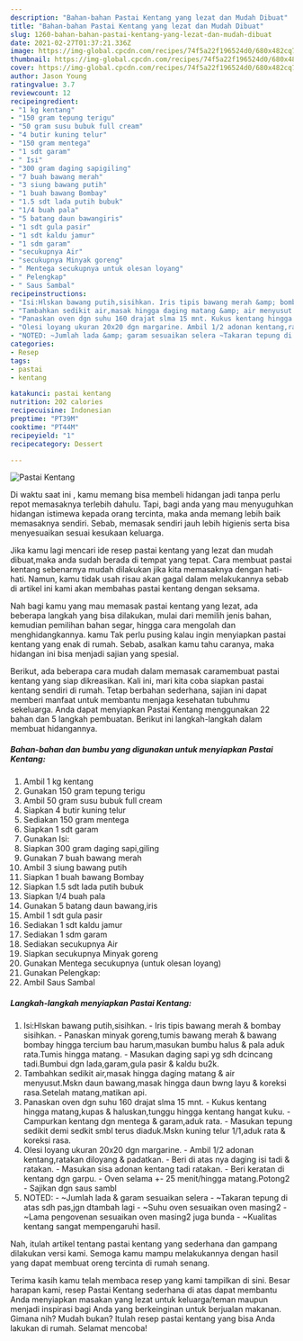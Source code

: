```yaml
---
description: "Bahan-bahan Pastai Kentang yang lezat dan Mudah Dibuat"
title: "Bahan-bahan Pastai Kentang yang lezat dan Mudah Dibuat"
slug: 1260-bahan-bahan-pastai-kentang-yang-lezat-dan-mudah-dibuat
date: 2021-02-27T01:37:21.336Z
image: https://img-global.cpcdn.com/recipes/74f5a22f196524d0/680x482cq70/pastai-kentang-foto-resep-utama.jpg
thumbnail: https://img-global.cpcdn.com/recipes/74f5a22f196524d0/680x482cq70/pastai-kentang-foto-resep-utama.jpg
cover: https://img-global.cpcdn.com/recipes/74f5a22f196524d0/680x482cq70/pastai-kentang-foto-resep-utama.jpg
author: Jason Young
ratingvalue: 3.7
reviewcount: 12
recipeingredient:
- "1 kg kentang"
- "150 gram tepung terigu"
- "50 gram susu bubuk full cream"
- "4 butir kuning telur"
- "150 gram mentega"
- "1 sdt garam"
- " Isi"
- "300 gram daging sapigiling"
- "7 buah bawang merah"
- "3 siung bawang putih"
- "1 buah bawang Bombay"
- "1.5 sdt lada putih bubuk"
- "1/4 buah pala"
- "5 batang daun bawangiris"
- "1 sdt gula pasir"
- "1 sdt kaldu jamur"
- "1 sdm garam"
- "secukupnya Air"
- "secukupnya Minyak goreng"
- " Mentega secukupnya untuk olesan loyang"
- " Pelengkap"
- " Saus Sambal"
recipeinstructions:
- "Isi:Hlskan bawang putih,sisihkan. Iris tipis bawang merah &amp; bombay sisihkan. Panaskan minyak goreng,tumis bawang merah &amp; bawang bombay hingga tercium bau harum,masukan bumbu halus &amp; pala aduk rata.Tumis hingga matang. Masukan daging sapi yg sdh dcincang tadi.Bumbui dgn lada,garam,gula pasir &amp; kaldu bu2k."
- "Tambahkan sedikit air,masak hingga daging matang &amp; air menyusut.Mskn daun bawang,masak hingga daun bwng layu &amp; koreksi rasa.Setelah matang,matikan api."
- "Panaskan oven dgn suhu 160 drajat slma 15 mnt. Kukus kentang hingga matang,kupas &amp; haluskan,tunggu hingga kentang hangat kuku. Campurkan kentang dgn mentega &amp; garam,aduk rata. Masukan tepung sedikit demi sedkit smbl terus diaduk.Mskn kuning telur 1/1,aduk rata &amp; koreksi rasa."
- "Olesi loyang ukuran 20x20 dgn margarine. Ambil 1/2 adonan kentang,ratakan diloyang &amp; padatkan. Beri di atas nya daging isi tadi &amp; ratakan. Masukan sisa adonan kentang tadi ratakan. Beri keratan di kentang dgn garpu. Oven selama +- 25 menit/hingga matang.Potong2 Sajikan dgn saus sambl"
- "NOTED: ~Jumlah lada &amp; garam sesuaikan selera ~Takaran tepung di atas sdh pas,jgn dtambah lagi ~Suhu oven sesuaikan oven masing2 ~Lama pengovenan sesuaikan oven masing2 juga bunda ~Kualitas kentang sangat mempengaruhi hasil."
categories:
- Resep
tags:
- pastai
- kentang

katakunci: pastai kentang 
nutrition: 202 calories
recipecuisine: Indonesian
preptime: "PT39M"
cooktime: "PT44M"
recipeyield: "1"
recipecategory: Dessert

---
```



![Pastai Kentang](https://img-global.cpcdn.com/recipes/74f5a22f196524d0/680x482cq70/pastai-kentang-foto-resep-utama.jpg)

Di waktu  saat ini , kamu memang bisa membeli hidangan jadi tanpa perlu repot memasaknya terlebih dahulu. Tapi, bagi anda yang mau menyuguhkan hidangan istimewa kepada orang tercinta, maka anda memang lebih baik memasaknya sendiri. Sebab, memasak sendiri jauh lebih higienis serta bisa menyesuaikan sesuai kesukaan keluarga.

Jika kamu lagi mencari ide resep pastai kentang yang lezat dan mudah dibuat,maka anda sudah berada di tempat yang tepat. Cara membuat pastai kentang  sebenarnya mudah dilakukan jika kita memasaknya dengan hati-hati. Namun, kamu tidak usah risau akan gagal dalam melakukannya 
sebab di artikel ini kami akan membahas pastai kentang dengan seksama.  



Nah bagi kamu yang mau memasak pastai kentang yang lezat, ada beberapa langkah yang bisa dilakukan, mulai dari memilih jenis bahan, kemudian pemilihan bahan segar, hingga cara mengolah dan menghidangkannya. kamu Tak perlu pusing kalau ingin menyiapkan pastai kentang yang enak di rumah. Sebab, asalkan kamu  tahu caranya, maka hidangan ini bisa menjadi sajian yang spesial.

Berikut, ada beberapa cara mudah dalam memasak caramembuat pastai kentang yang siap dikreasikan. Kali ini, mari kita coba siapkan pastai kentang sendiri di rumah. Tetap berbahan sederhana, sajian ini dapat memberi manfaat untuk membantu menjaga kesehatan tubuhmu sekeluarga. Anda dapat menyiapkan Pastai Kentang menggunakan 22 bahan dan 5 langkah pembuatan. Berikut ini langkah-langkah dalam membuat hidangannya.

<!--inarticleads1-->

##### Bahan-bahan dan bumbu yang digunakan untuk menyiapkan Pastai Kentang:

1. Ambil 1 kg kentang
1. Gunakan 150 gram tepung terigu
1. Ambil 50 gram susu bubuk full cream
1. Siapkan 4 butir kuning telur
1. Sediakan 150 gram mentega
1. Siapkan 1 sdt garam
1. Gunakan  Isi:
1. Siapkan 300 gram daging sapi,giling
1. Gunakan 7 buah bawang merah
1. Ambil 3 siung bawang putih
1. Siapkan 1 buah bawang Bombay
1. Siapkan 1.5 sdt lada putih bubuk
1. Siapkan 1/4 buah pala
1. Gunakan 5 batang daun bawang,iris
1. Ambil 1 sdt gula pasir
1. Sediakan 1 sdt kaldu jamur
1. Sediakan 1 sdm garam
1. Sediakan secukupnya Air
1. Siapkan secukupnya Minyak goreng
1. Gunakan  Mentega secukupnya (untuk olesan loyang)
1. Gunakan  Pelengkap:
1. Ambil  Saus Sambal




<!--inarticleads2-->

##### Langkah-langkah menyiapkan Pastai Kentang:

1. Isi:Hlskan bawang putih,sisihkan. - Iris tipis bawang merah &amp; bombay sisihkan. - Panaskan minyak goreng,tumis bawang merah &amp; bawang bombay hingga tercium bau harum,masukan bumbu halus &amp; pala aduk rata.Tumis hingga matang. - Masukan daging sapi yg sdh dcincang tadi.Bumbui dgn lada,garam,gula pasir &amp; kaldu bu2k.
1. Tambahkan sedikit air,masak hingga daging matang &amp; air menyusut.Mskn daun bawang,masak hingga daun bwng layu &amp; koreksi rasa.Setelah matang,matikan api.
1. Panaskan oven dgn suhu 160 drajat slma 15 mnt. - Kukus kentang hingga matang,kupas &amp; haluskan,tunggu hingga kentang hangat kuku. - Campurkan kentang dgn mentega &amp; garam,aduk rata. - Masukan tepung sedikit demi sedkit smbl terus diaduk.Mskn kuning telur 1/1,aduk rata &amp; koreksi rasa.
1. Olesi loyang ukuran 20x20 dgn margarine. - Ambil 1/2 adonan kentang,ratakan diloyang &amp; padatkan. - Beri di atas nya daging isi tadi &amp; ratakan. - Masukan sisa adonan kentang tadi ratakan. - Beri keratan di kentang dgn garpu. - Oven selama +- 25 menit/hingga matang.Potong2 - Sajikan dgn saus sambl
1. NOTED: - ~Jumlah lada &amp; garam sesuaikan selera - ~Takaran tepung di atas sdh pas,jgn dtambah lagi - ~Suhu oven sesuaikan oven masing2 - ~Lama pengovenan sesuaikan oven masing2 juga bunda - ~Kualitas kentang sangat mempengaruhi hasil.




Nah, itulah artikel tentang  pastai kentang  yang sederhana dan gampang dilakukan versi kami. Semoga kamu mampu melakukannya dengan hasil yang dapat membuat oreng tercinta di rumah senang. 

Terima kasih kamu telah membaca resep yang kami tampilkan di sini. Besar harapan kami, resep  Pastai Kentang sederhana di atas dapat membantu Anda menyiapkan masakan yang lezat untuk keluarga/teman maupun menjadi inspirasi bagi Anda yang berkeinginan untuk berjualan makanan. Gimana nih? Mudah bukan? Itulah resep pastai kentang yang bisa Anda lakukan di rumah. Selamat mencoba!

